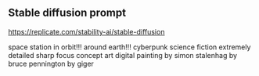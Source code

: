## Stable diffusion prompt

https://replicate.com/stability-ai/stable-diffusion

space station in orbit!!! around earth!!! cyberpunk science fiction extremely detailed sharp focus concept art digital painting by simon stalenhag by bruce pennington by giger
